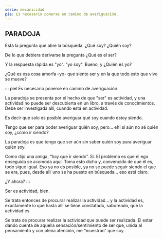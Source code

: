 ```yaml
---
serie: mecanicidad
pie: Es necesario ponerse en camino de averiguación.
---
```


## PARADOJA

Está la pregunta que abre la búsqueda. ¿Qué soy? ¿Quién soy?

De lo que debiera derivarse la pregunta ¿Qué es el ser?

Y la respuesta rápida es "yo". "yo soy". Bueno, y ¿Quién es yo?

¿Qué es esa cosa amorfa –yo- que siento ser y en la que todo esto que vivo se mueve?

::: piel
Es necesario ponerse en camino de averiguación.

La paradoja se presenta por el hecho de que "ser" es actividad, y una actividad no puede ser descubierta en un libro, a través de conocimientos. Debe ser investigada allí, cuando está en actividad.

Es decir que solo es posible averiguar qué soy cuando estoy siendo.

Tengo que ser para poder averiguar quién soy, pero… eh! si aún no sé quién soy, ¿cómo ir siendo?

La paradoja es que tengo que ser aún sin saber quién soy para averiguar quién soy.

Como dijo una amiga, “hay que ir siendo”. Sí. El problema es que el ego enseguida se acomoda aquí. Toma esto dicho y, convencido de que él es, todo sigue igual. Eso ya no es posible, ya no se puede seguir siendo el que se era, pues, desde allí uno se ha puesto en búsqueda… eso está claro.

¿Y ahora?
:::

Ser es actividad, bien.

Se trata entonces de procurar realizar la actividad… y la actividad es, exactamente lo que hasta allí se tiene constatado, saboreado, que la actividad es.

Se trata de procurar realizar la actividad que puede ser realizada. El estar dando cuenta de aquella sensación/sentimiento de ser que, unida al pensamiento y con plena atención, me “muestran” que soy.

